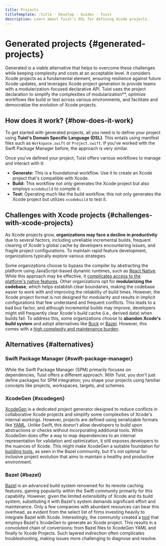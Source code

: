 ```yaml
---
title: Projects
titleTemplate: :title · Develop · Guides · Tuist
description: Learn about Tuist's DSL for defining Xcode projects.
---
```


# Generated projects {#generated-projects}

Generated is a viable alternative that helps to overcome these challenges while keeping complexity and costs at an acceptable level. It considers Xcode projects as a fundamental element, ensuring resilience against future Xcode updates, and leverages Xcode project generation to provide teams with a modularization-focused declarative API. Tuist uses the project declaration to simplify the complexities of modularization**, optimize workflows like build or test across various environments, and facilitate and democratize the evolution of Xcode projects.

## How does it work? {#how-does-it-work}

To get started with generated projects, all you need is to define your project using **Tuist's Domain Specific Language (DSL)**. This entails using manifest files such as `Workspace.swift` or `Project.swift`. If you've worked with the Swift Package Manager before, the approach is very similar.

Once you've defined your project, Tuist offers various workflows to manage and interact with it:

- **Generate:** This is a foundational workflow. Use it to create an Xcode project that's compatible with Xcode.
- **<LocalizedLink href="/guides/features/build">Build</LocalizedLink>:** This workflow not only generates the Xcode project but also employs `xcodebuild` to compile it.
- **<LocalizedLink href="/guides/features/test">Test</LocalizedLink>:** Operating much like the build workflow, this not only generates the Xcode project but utilizes `xcodebuild` to test it.

## Challenges with Xcode projects {#challenges-with-xcode-projects}

As Xcode projects grow, **organizations may face a decline in productivity** due to several factors, including unreliable incremental builds, frequent clearing of Xcode's global cache by developers encountering issues, and fragile project configurations. To maintain rapid feature development, organizations typically explore various strategies.

Some organizations choose to bypass the compiler by abstracting the platform using JavaScript-based dynamic runtimes, such as [React Native](https://reactnative.dev/). While this approach may be effective, it [complicates access to the platform's native features](https://shopify.engineering/building-app-clip-react-native). Other organizations opt for **modularizing the codebase**, which helps establish clear boundaries, making the codebase easier to work with and improving the reliability of build times. However, the Xcode project format is not designed for modularity and results in implicit configurations that few understand and frequent conflicts. This leads to a bad bus factor, and although incremental builds may improve, developers might still frequently clear Xcode's build cache (i.e., derived data) when builds fail. To address this, some organizations choose to **abandon Xcode's build system** and adopt alternatives like [Buck](https://buck.build/) or [Bazel](https://bazel.build/). However, this comes with a [high complexity and maintenance burden](https://bazel.build/migrate/xcode).


## Alternatives {#alternatives}

### Swift Package Manager {#swift-package-manager}

While the Swift Package Manager (SPM) primarily focuses on dependencies, Tuist offers a different approach. With Tuist, you don't just define packages for SPM integration; you shape your projects using familiar concepts like projects, workspaces, targets, and schemes.

### XcodeGen {#xcodegen}

[XcodeGen](https://github.com/yonaskolb/XcodeGen) is a dedicated project generator designed to reduce conflicts in collaborative Xcode projects and simplify some complexities of Xcode's internal workings. However, projects are defined using serializable formats like [YAML](https://yaml.org/). Unlike Swift, this doesn't allow developers to build upon abstractions or checks without incorporating additional tools. While XcodeGen does offer a way to map dependencies to an internal representation for validation and optimization, it still exposes developers to the nuances of Xcode. This might make XcodeGen a suitable foundation for [building tools](https://github.com/MobileNativeFoundation/rules_xcodeproj), as seen in the Bazel community, but it's not optimal for inclusive project evolution that aims to maintain a healthy and productive environment.

### Bazel {#bazel}

[Bazel](https://bazel.build) is an advanced build system renowned for its remote caching features, gaining popularity within the Swift community primarily for this capability. However, given the limited extensibility of Xcode and its build system, substituting it with Bazel's system demands significant effort and maintenance. Only a few companies with abundant resources can bear this overhead, as evident from the select list of firms investing heavily to integrate Bazel with Xcode. Interestingly, the community created a [tool](https://github.com/MobileNativeFoundation/rules_xcodeproj) that employs Bazel's XcodeGen to generate an Xcode project. This results in a convoluted chain of conversions: from Bazel files to XcodeGen YAML and finally to Xcode Projects. Such layered indirection often complicates troubleshooting, making issues more challenging to diagnose and resolve.
